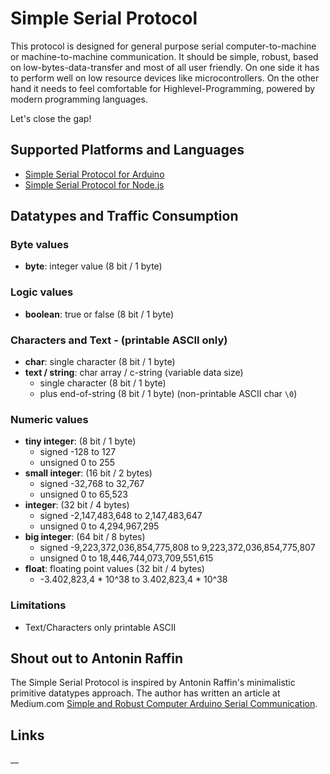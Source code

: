# Simple Serial Protocol
This protocol is designed for general purpose serial computer-to-machine or machine-to-machine communication.
It should be simple, robust, based on low-bytes-data-transfer and most of all user friendly. 
On one side it has to perform well on low resource devices like microcontrollers.
On the other hand it needs to feel comfortable for Highlevel-Programming, powered by modern programming languages.

Let's close the gap!

## Supported Platforms and Languages
* [Simple Serial Protocol for Arduino]
* [Simple Serial Protocol for Node.js]

## Datatypes and Traffic Consumption

### Byte values
* **byte**: integer value (8 bit / 1 byte)

### Logic values
* **boolean**: true or false (8 bit / 1 byte)

### Characters and Text - (printable ASCII only)
* **char**: single character (8 bit / 1 byte)
* **text / string**: char array / c-string (variable data size)
    * single character (8 bit / 1 byte)
    * plus end-of-string (8 bit / 1 byte) (non-printable ASCII char `\0`) 

### Numeric values
* **tiny integer**: (8 bit / 1 byte) 
    * signed -128 to 127
    * unsigned 0 to 255 
* **small integer**: (16 bit / 2 bytes) 
    * signed -32,768 to 32,767
    * unsigned 0 to 65,523 
* **integer**: (32 bit / 4 bytes)
    * signed -2,147,483,648 to 2,147,483,647
    * unsigned 0 to 4,294,967,295  
* **big integer**: (64 bit / 8 bytes)
    * signed -9,223,372,036,854,775,808 to 9,223,372,036,854,775,807
    * unsigned 0 to 18,446,744,073,709,551,615
* **float**: floating point values (32 bit / 4 bytes)
    * -3.402,823,4 * 10^38 to 3.402,823,4 * 10^38

### Limitations
* Text/Characters only printable ASCII

## Shout out to Antonin Raffin
The Simple Serial Protocol is inspired by Antonin Raffin's minimalistic primitive datatypes approach.
The author has written an article at Medium.com [Simple and Robust Computer Arduino Serial Communication].

## Links
[Simple Serial Protocol for Arduino]:https://github.com/yesbotics/simple-serial-protocol-arduino
[Simple Serial Protocol for Node.js]:https://github.com/yesbotics/simple-serial-protocol-node
[Simple Serial Protocol for C++]:https://github.com/yesbotics/simple-serial-protocol-cpp
[Simple and Robust Computer Arduino Serial Communication]:https://medium.com/@araffin/simple-and-robust-computer-arduino-serial-communication-f91b95596788
[araffin/arduino-robust-serial]:https://github.com/araffin/arduino-robust-serial
__
